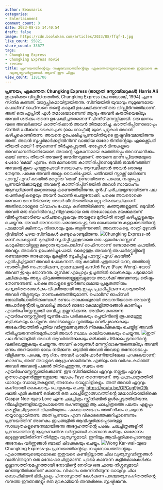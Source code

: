 ```yaml
---
author: Beaumaris
categories:
- Entertainment
comment_count: 0
date: 2023-08-25 14:40:54
draft: false
image: https://cdn.boolokam.com/articles/2023/08/ffqf-1.jpg
like_count: 55821
share_count: 33677
tags:
- Chungking Express
- Chungking Express movie
- review
title: പ്രണയത്തിൻ്റെയും നഷ്ടബോധത്തിൻ്റെയും ഏകാന്തതയുടെയുമൊക്കെ ഇതുവരെ കണ്ടിട്ടില്ലാത്ത
  വ്യത്യസ്തവർണ്ണങ്ങൾ ആണ് ഈ ചിത്രം
view_count: 1181700
---
```


**പ്രണയം, ഏകാന്തത: Chungking Express** **(ജാഗ്രത! സ്പോയ്‌ലറുകൾ)** **Harris Ali** ഇക്കഴിഞ്ഞ വിഡ്ഢിദിനത്തിൽ, Chungking Express (ഹോങ്കോങ്ങ്, 1994) എന്ന സിനിമ കണ്ടത്. യാദൃച്ഛികമായിട്ടായിരുന്നു. സിനിമയിൽ യുവാവും സുമുഖനുമായ പൊലീസ് ഓഫീസറെ തൻ്റെ കാമുകി ഉപേക്ഷിക്കുന്നത് ഒരു വിഡ്ഢിദിനത്തിലാണ്. അത് ഒരു ഏപ്രിൽ ഫൂൾ തമാശയാണെന്ന് ആദ്യം അവൻ കരുതിയെങ്കിലും അവൾ ശരിക്കും തന്നെ ഉപേക്ഷിച്ചതാണെന്ന് പിന്നീട് മനസ്സിലായി. ഒരു മാസം വരെ അവൾക്കായി കാത്തിരിക്കാൻ അവൻ തീരുമാനിച്ചു. കാത്തിരിപ്പിനോടൊപ്പം ടിന്നിൽ ലഭിക്കുന്ന കൈതച്ചക്ക (പൈനാപ്പ്ൾ) യുടെ പൂളുകൾ അവൻ കഴിച്ചുകൊണ്ടിരുന്നു. അവനെ ഉപേക്ഷിച്ച പ്രണയിനിയുടെ ഇഷ്ടവിഭവമായിരുന്നു അത്. അവൻ സൂപ്പർമാർക്കറ്റിൽനിന്ന് വാങ്ങിയ ഓരോ ടിന്നിൻ്റെയും എക്സ്പൈറി തീയതി മെയ്-1 ആണെന്ന് തീർച്ചപ്പെടുത്തി. അപ്പോൾ ടിന്നുകളുടെ അവസാനതീയതിയോടെ അവൻ്റെ ഏകാന്തമായ കാത്തിരിപ്പും അവസാനിക്കും. മെയ് ഒന്നാം തീയതി അവൻ്റെ ജന്മദിനവുമാണ്. അവനെ മറന്ന പ്രിയതമയുടെ പേരോ ‘മെയ്’ എന്നും. ഒരു മാസത്തെ കാത്തിരിപ്പിനൊടുവിൽ ജന്മദിനത്തിന് അവൻ്റെ കൂടെ പുറത്തുപോയി സായാഹ്നം ആസ്വദിക്കാൻ അവൻ ഒരാളെ തേടുന്നു. പക്ഷെ അവൻ അല്പം വൈകിപ്പോയി. പതിവായി സ്നാക്സ് മേടിക്കുന്ന ഫാസ്റ്റ് ഫുഡ് കടയിൽ മറ്റൊരു ‘മെയ്’ ഉണ്ടായിരുന്നു. പക്ഷെ, നഷ്ടപ്പെട്ട പ്രണയിനിക്കായുള്ള അവൻ്റെ കാത്തിരിപ്പിനിടയിൽ അവൾ സായാഹ്നം ആസ്വദിക്കാൻ മറ്റൊരാളെ കണ്ടെത്തിയിരുന്നു. മുൻപ് പരിചയമുണ്ടായിരുന്ന പല പെൺകുട്ടികളെയും അവൻ ഫോൺ ചെയ്തുനോക്കി. പക്ഷെ അവരൊക്കെ അവനെ മറന്നിരിക്കുന്നു; അവർ ജീവിതത്തിലെ മറ്റു തിരക്കുകളിലാണ്. അതിലൊരാളുടെ വിവാഹം പോലും കഴിഞ്ഞിരിക്കുന്നു; കുഞ്ഞുങ്ങളുമുണ്ട്. ഒടുവിൽ അവൻ ഒരു ബാറിൽവെച്ച് നിഗൂഢയായ ഒരു അധോലോക മയക്കുമരുന്ന് വിൽപ്പനക്കാരിയെ പരിചയപ്പെടുകയും അവളുടെ മുറിയിൽ രാത്രി കഴിച്ചുകൂട്ടുകയും ചെയ്യുന്നു. അവൾ അന്നത്തെ പരാജയപ്പെട്ട ഒരു മയക്കുമരുന്നു കള്ളക്കടത്തിൻ്റെ ഫലമായി ക്ഷീണവും നിരാശയും മൂലം തളർന്നുറങ്ങി. അവനാകട്ടെ, രാത്രി മുഴുവൻ റ്റിവിയിൽ പഴയ സിനിമകൾ കണ്ടുകൊണ്ടുമിരുന്നു. ![](https://cdn.boolokam.com/articles/2023/08/ffqf-1.jpg)Chungking Express-ൽ രണ്ട് കഥകളുണ്ട്. മുകളിൽ സൂചിപ്പിച്ചതുകൂടാതെ ഒരു എയർഹോസ്റ്റസ് കാമുകിയായിട്ടുള്ള മറ്റൊരു യുവപൊലീസ് ഓഫീസറാണ് രണ്ടാമത്തെ കഥയിൽ. അവളും അവനെ ഉപേക്ഷിച്ചുപോയി. ഒരെഴുത്തും അവൻ്റെ അപാർട്ട്മെൻ്റിൻ്റെ രണ്ടാമത്തെ താക്കോലും മുകളിൽ സൂചിപ്പിച്ച ഫാസ്റ്റ് ഫുഡ് കടയിൽ ഏൽപ്പിച്ചിട്ടാണ് അവൾ പോകുന്നത്. ആ കടയിൽ പുതുതായി വന്ന, അതിൻ്റെ നടത്തിപ്പിൽ സഹായിക്കുന്ന, ഉടമസ്ഥൻ്റെ കസിൻ Faye (Faye Wong)-യോട് അവന് ഇഷ്ടം തോന്നുന്നു. മ്യൂസിക് എപ്പോഴും ഉച്ചത്തിൽ വെക്കുകയും ചടുലമായി ചലിക്കുകയും അല്പം കിറുക്കത്തരങ്ങളുള്ളവളുമായ അവൾക്ക് അവനോടും ഒരിഷ്ടം തോന്നുന്നുണ്ട്. പക്ഷെ അവളുടെ ഊർജസ്വലമായ പ്രകൃതത്തിനും കുസൃതിത്തരങ്ങൾക്കും വിപരീതമായി ആ ഇഷ്ടം പ്രകടിപ്പിക്കുന്ന കാര്യത്തിൽ അവൾ നിശ്ശബ്ദയും നാണംകുണുങ്ങിയുമാണ്. പൊലീസ് ഓഫീസർ ജോലിയിലായിരിക്കുമ്പോൾ രണ്ടാം താക്കോലുമായി അവനറിയാതെ അവൻ്റെ അപാർട്ട്മെൻ്റിൽ പ്രവേശിച്ച് അവൾ ഓരോ കോമാളിത്തരങ്ങൾ കാണിച്ചും എയർഹോസ്റ്റസ്സായി ഭാവിച്ചും ഉല്ലസിക്കുന്നു. അവിടെ കാണുന്ന എയർഹോസ്റ്റസ്സിൻ്റെ യൂണിഫോം ധരിക്കുകയും പ്ലെയിനിൻ്റെ രൂപമെടുത്തു കളിക്കുകയും ചെയ്യുന്നു. അവിടമെല്ലാം വൃത്തിയും വെടിപ്പുമാക്കുകയും അക്വേറിയത്തിൽ പുതിയ വർണ്ണമത്സ്യങ്ങൾ നിക്ഷേപിക്കുകയും ചെയ്തിട്ട് അവൻ തിരിച്ചുവരുന്നതിനുമുൻപായി അവൾ സ്ഥലം കാലിയാക്കുകയും ചെയ്യുന്നു. ![](https://cdn.boolokam.com/articles/2023/08/fwwee.png)ഇത് പല ദിനങ്ങളിൽ അവൾ ആവർത്തിക്കുകയും ഒരിക്കൽ പിടിക്കപ്പെടുന്നതിൻ്റെ വക്കിലെത്തുകയും ചെയ്യുന്നു. അവന് കാര്യങ്ങൾ മനസ്സിലാകുന്നുണ്ടെങ്കിലും അവൻ ഒന്നും അറിയാത്ത ഭാവം നടിക്കുന്നു. ഒടുവിൽ അവൻ അവളെ തന്നോടൊപ്പം വിളിക്കുന്നു. പക്ഷെ, ആ ദിനം അവൾ കാലിഫോർണിയയിലേക്കു പറക്കുകയാണ്; കാരണം, അത് അവളുടെ ആഗ്രഹമായിരുന്നു. എങ്കിലും ഒരു വർഷം കഴിഞ്ഞ് അവൾ അവൻ്റെ പക്കൽ തിരിച്ചെത്തുന്നു, സ്വയം ഒരു എയർഹോസ്റ്റസ്സായിക്കൊണ്ട്. ഈ സിനിമയിലെ ഏറ്റവും നല്ലതും ഏറ്റവും ഉത്സാഹമുണർത്തുന്നതുമായ ഘടകം Faye തന്നെയാണ്. ആ കഥാപാത്രത്തിൽ ധാരാളം സാദ്ധ്യതകളുണ്ട്, അനേകം വെല്ലുവിളികളും. അത് അവൾ ഏറ്റവും ഭംഗിയായി കൈകാര്യം ചെയ്യുകയും ചെയ്തു. https://youtu.be/OPCug9jyG9k ഷാജി എൻ കരുൺ ഒരിക്കൽ ഒരു ചലച്ചിത്രോത്സവത്തിൻ്റെ മേധാവിയായിരിക്കെ Gaspar Noe-യുടെ Love എന്ന ചലച്ചിത്രം സ്ക്രീനിങ്ങിൽ ഉൾപ്പെടുത്തിയിരുന്നു. നീലച്ചിത്രങ്ങളിലേതുപോലത്തെ രംഗങ്ങളുള്ള ആ ചലച്ചിത്രത്തെ പലരും എളുപ്പം ഒരശ്ലീലചിത്രമായി വിലയിരുത്തും. പക്ഷെ അദ്ദേഹം അത് നീക്കം ചെയ്യാൻ തയ്യാറല്ലായിരുന്നു. അത് പ്രണയം എന്ന വികാരത്തെക്കുറിച്ചാണെന്നും പ്രണയത്തിന് അനേകം രൂപങ്ങളിൽ ആവിഷ്കരിക്കപ്പെടാനുള്ള സാദ്ധ്യതകളുണ്ടെന്നുമായിരുന്നു അദ്ദേഹത്തിൻ്റെ പക്ഷം. ചലച്ചിത്രങ്ങളിൽ പ്രണയത്തിൻ്റെ നൂറുകണക്കിനു വർണ്ണങ്ങൾ കാണാൻ കഴിയും, ഓരോന്നും മറ്റുള്ളവയിൽനിന്ന് തീർത്തും വ്യത്യസ്തമായി. ഇനിയും ആവിഷ്കരിക്കപ്പെടാനുള്ള അനേകം വർണ്ണങ്ങൾ ബാക്കി കിടക്കുകയും ചെയ്യും. ![](https://cdn.boolokam.com/articles/2023/08/wdqf.jpg)Wong Kar-wai-യുടെ Chungking Express-ഉം പ്രണയത്തിൻ്റെയും നഷ്ടബോധത്തിൻ്റെയും ഏകാന്തതയുടെയുമൊക്കെ ഇതുവരെ കണ്ടിട്ടില്ലാത്ത ചില വ്യത്യസ്തവർണ്ണങ്ങൾ വാരിവിതറുന്ന ഒരു മനോഹരചിത്രമാണ്. പുറമെ കാണുന്ന കളിതമാശകൾക്കും ഉല്ലാസത്തിനുമപ്പുറത്തായി നോവിൻ്റെ നേരിയ ഒരു ഛായ നിശ്ശബ്ദമായി മറഞ്ഞുനിൽക്കുന്നത് കാണാം. വിഷാദം തെന്നിനീങ്ങുന്ന വായുവും ചില ബൊഹീമിയൻ മിടിപ്പുകളും പിന്നാമ്പുറത്ത് കേൾക്കുന്ന പാശ്ചാത്യസംഗീതത്തിൻ്റെ നനുത്ത ഈണങ്ങളും ഒരു മുറകാമിയൻ അന്തരീക്ഷം സൃഷ്ടിക്കുന്നു.